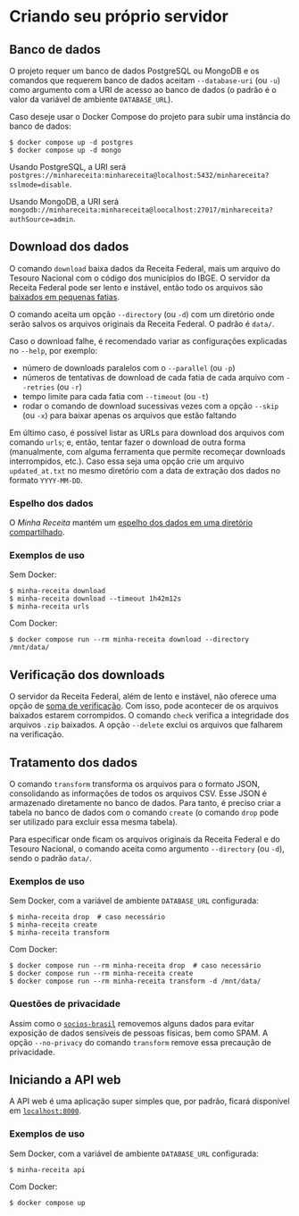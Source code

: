 # Criando seu próprio servidor

## Banco de dados

O projeto requer um banco de dados PostgreSQL ou MongoDB e os comandos que requerem banco de dados aceitam `--database-uri` (ou `-u`) como argumento com a URI de acesso ao banco de dados (o padrão é o valor da variável de ambiente `DATABASE_URL`).

Caso deseje usar o Docker Compose do projeto para subir uma instância do banco de dados:

```console
$ docker compose up -d postgres
$ docker compose up -d mongo
```

Usando PostgreSQL, a URI será `postgres://minhareceita:minhareceita@localhost:5432/minhareceita?sslmode=disable`.

Usando MongoDB, a URI será `mongodb://minhareceita:minhareceita@loocalhost:27017/minhareceita?authSource=admin`.

## Download dos dados

O comando `download` baixa dados da Receita Federal, mais um arquivo do Tesouro Nacional com o código dos municípios do IBGE. O servidor da Receita Federal pode ser lento e instável, então todo os arquivos são [baixados em pequenas fatias](https://developer.mozilla.org/en-US/docs/Web/HTTP/Headers/Content-Range).

O comando aceita um opção `--directory` (ou `-d`) com um diretório onde serão salvos os arquivos originais da Receita Federal. O padrão é `data/`.

Caso o download falhe, é recomendado variar as configurações explicadas no `--help`, por exemplo:

* número de downloads paralelos com o `--parallel` (ou `-p`)
* números de tentativas de download de cada fatia de cada arquivo com `--retries` (ou `-r`)
* tempo limite para cada fatia com `--timeout` (ou `-t`)
* rodar o comando de download sucessivas vezes com a opção `--skip` (ou `-x`) para baixar apenas os arquivos que estão faltando

Em último caso, é possível listar as URLs para download dos arquivos com comando `urls`; e, então, tentar fazer o download de outra forma (manualmente, com alguma ferramenta que permite recomeçar downloads interrompidos, etc.). Caso essa seja uma opção crie um arquivo `updated_at.txt` no mesmo diretório com a data de extração dos dados no formato `YYYY-MM-DD`.

### Espelho dos dados

O _Minha Receita_ mantém um [espelho dos dados em uma diretório compartilhado](https://mirror.minhareceita.org).

### Exemplos de uso

Sem Docker:

```console
$ minha-receita download
$ minha-receita download --timeout 1h42m12s
$ minha-receita urls
```

Com Docker:

```console
$ docker compose run --rm minha-receita download --directory /mnt/data/
```

## Verificação dos downloads

O servidor da Receita Federal, além de lento e instável, não oferece uma opção de [soma de verificação](https://pt.wikipedia.org/wiki/Soma_de_verifica%C3%A7%C3%A3o). Com isso, pode acontecer de os arquivos baixados estarem corrompidos. O comando `check` verifica a integridade dos arquivos `.zip` baixados. A opção `--delete` exclui os arquivos que falharem na verificação.

## Tratamento dos dados

O comando `transform` transforma os arquivos para o formato JSON, consolidando as informações de todos os arquivos CSV. Esse JSON é armazenado diretamente no banco de dados. Para tanto, é preciso criar a tabela no banco de dados com o comando `create` (o comando `drop` pode ser utilizado para excluir essa mesma tabela).

Para especificar onde ficam os arquivos originais da Receita Federal e do Tesouro Nacional, o comando aceita como argumento `--directory` (ou `-d`), sendo o padrão `data/`.

### Exemplos de uso

Sem Docker, com a variável de ambiente `DATABASE_URL` configurada:

```console
$ minha-receita drop  # caso necessário
$ minha-receita create
$ minha-receita transform
```

Com Docker:

```console
$ docker compose run --rm minha-receita drop  # caso necessário
$ docker compose run --rm minha-receita create
$ docker compose run --rm minha-receita transform -d /mnt/data/
```

### Questões de privacidade

Assim como o [`socios-brasil`](https://github.com/turicas/socios-brasil#privacidade) removemos alguns dados para evitar exposição de dados sensíveis de pessoas físicas, bem como SPAM. A opção `--no-privacy` do comando `transform` remove essa precaução de privacidade.


## Iniciando a API web

A API web é uma aplicação super simples que, por padrão, ficará disponível em [`localhost:8000`](http://localhost:8000).

### Exemplos de uso

Sem Docker, com a variável de ambiente `DATABASE_URL` configurada:

```console
$ minha-receita api
```

Com Docker:

```console
$ docker compose up
```
